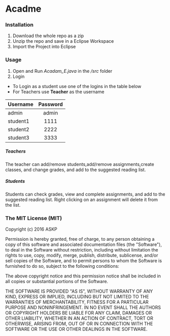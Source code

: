 # Acadme

### Installation
 1. Download the whole repo as a zip
 2. Unzip the repo and save in a Eclipse Workspace
 3. Import the Project into Eclipse

### Usage
1. Open and Run <em>Acadam_E.java</em> in the <em>/src</em> folder
2. Login
  * To Login as a student use one of the logins in the table below
  * For Teachers use <b>Teacher</b> as the username



| Username    | Password   |
| ------------- |:-------------:| 
| admin      | admin | 
| student1      | 1111      | 
| student2 | 2222      |   
| student3 | 3333      |  

##### Teachers
The teacher can add/remove students,add/remove assignments,create classes, and change grades, and add to the suggested reading list.

##### Students
Students can check grades, view and complete assignments, and add to the suggested reading list. Right clicking on an assignment will delete it from the list.

### The MIT License (MIT)

Copyright (c) 2016 ASKP

Permission is hereby granted, free of charge, to any person obtaining a copy
of this software and associated documentation files (the "Software"), to deal
in the Software without restriction, including without limitation the rights
to use, copy, modify, merge, publish, distribute, sublicense, and/or sell
copies of the Software, and to permit persons to whom the Software is
furnished to do so, subject to the following conditions:

The above copyright notice and this permission notice shall be included in all
copies or substantial portions of the Software.

THE SOFTWARE IS PROVIDED "AS IS", WITHOUT WARRANTY OF ANY KIND, EXPRESS OR
IMPLIED, INCLUDING BUT NOT LIMITED TO THE WARRANTIES OF MERCHANTABILITY,
FITNESS FOR A PARTICULAR PURPOSE AND NONINFRINGEMENT. IN NO EVENT SHALL THE
AUTHORS OR COPYRIGHT HOLDERS BE LIABLE FOR ANY CLAIM, DAMAGES OR OTHER
LIABILITY, WHETHER IN AN ACTION OF CONTRACT, TORT OR OTHERWISE, ARISING FROM,
OUT OF OR IN CONNECTION WITH THE SOFTWARE OR THE USE OR OTHER DEALINGS IN THE
SOFTWARE.
